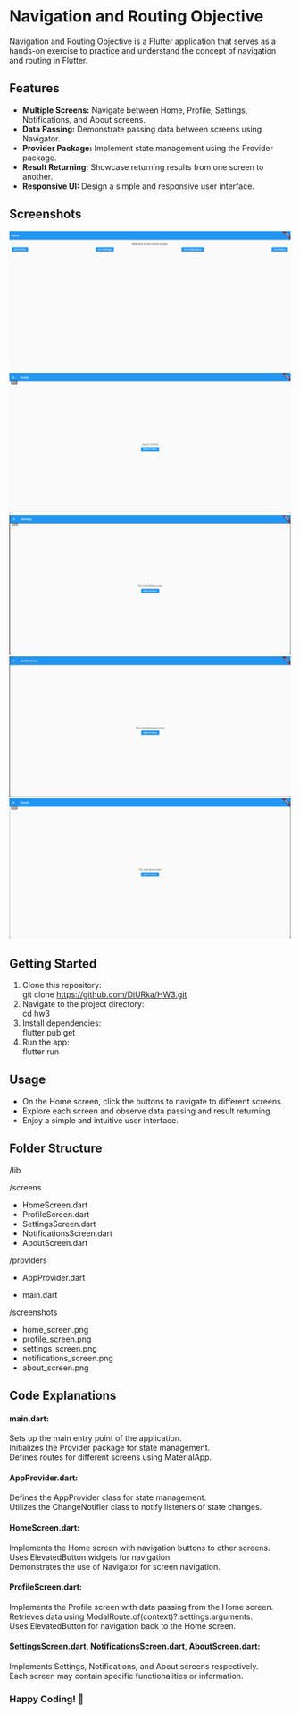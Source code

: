 # Navigation and Routing Objective

Navigation and Routing Objective is a Flutter application that serves as a hands-on exercise to practice and understand the concept of navigation and routing in Flutter.

## Features

- **Multiple Screens:** Navigate between Home, Profile, Settings, Notifications, and About screens.
- **Data Passing:** Demonstrate passing data between screens using Navigator.
- **Provider Package:** Implement state management using the Provider package.
- **Result Returning:** Showcase returning results from one screen to another.
- **Responsive UI:** Design a simple and responsive user interface.

## Screenshots

![Home Screen](screenshots/home_screen.png)
![Profile Screen](screenshots/profile_screen.png)
![Settings Screen](screenshots/settings_screen.png)
![Notifications Screen](screenshots/notifications_screen.png)
![About Screen](screenshots/about_screen.png)

## Getting Started

1. Clone this repository:  
    git clone https://github.com/DiURka/HW3.git
2. Navigate to the project directory:  
    cd hw3
3. Install dependencies:  
    flutter pub get
4. Run the app:  
    flutter run

## Usage

- On the Home screen, click the buttons to navigate to different screens.
- Explore each screen and observe data passing and result returning.
- Enjoy a simple and intuitive user interface.

## Folder Structure
/lib  

  /screens  

  - HomeScreen.dart  
  - ProfileScreen.dart  
  - SettingsScreen.dart  
  - NotificationsScreen.dart  
  - AboutScreen.dart  

/providers  

  - AppProvider.dart  

- main.dart  

/screenshots  

- home_screen.png  
- profile_screen.png  
- settings_screen.png  
- notifications_screen.png  
- about_screen.png  

## Code Explanations  
#### main.dart:  

Sets up the main entry point of the application.  
Initializes the Provider package for state management.  
Defines routes for different screens using MaterialApp.  

#### AppProvider.dart:  

Defines the AppProvider class for state management.  
Utilizes the ChangeNotifier class to notify listeners of state changes.  

#### HomeScreen.dart:  

Implements the Home screen with navigation buttons to other screens.  
Uses ElevatedButton widgets for navigation.  
Demonstrates the use of Navigator for screen navigation.  

#### ProfileScreen.dart:  

Implements the Profile screen with data passing from the Home screen.  
Retrieves data using ModalRoute.of(context)?.settings.arguments.  
Uses ElevatedButton for navigation back to the Home screen.  

#### SettingsScreen.dart, NotificationsScreen.dart, AboutScreen.dart:  

Implements Settings, Notifications, and About screens respectively.  
Each screen may contain specific functionalities or information.  


### Happy Coding! 🚀